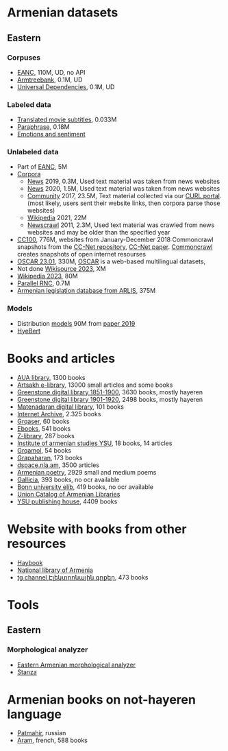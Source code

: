 # Armenian datasets

## Eastern

### Corpuses
- [EANC](http://eanc.net.), 110M, UD, no API
- [Armtreebank](http://armtreebank.yerevann.com), 0.1M, UD
- [Universal Dependencies](https://universaldependencies.org/#language-), 0.1M, UD

### Labeled data
- [Translated movie subtitles](https://opus.nlpl.eu/OpenSubtitles2018.php), 0.033M
- [Paraphrase](https://github.com/ivannikov-lab/arpa-paraphrase-corpus), 0.18M
- [Emotions and sentiment](https://github.com/nigkal/ArmenianNLP)

### Unlabeled data
- Part of [EANC](http://eanc.net/EANC/library/library.php?interface_language=ru), 5M
- [Corpora](https://wortschatz.uni-leipzig.de/en/download/Armenian#hye_wikipedia_2021)
  - [News](https://corpora.uni-leipzig.de/en?corpusId=hye_news_2019) 2019, 0.3M, Used text material was taken from news websites
  - [News](https://corpora.uni-leipzig.de/en?corpusId=hye_news_2020) 2020, 1.5M, Used text material was taken from news websites
  - [Community](https://corpora.uni-leipzig.de/en?corpusId=hye_community_2017) 2017, 23.5M, Text material collected via our [CURL portal](https://curl.corpora.uni-leipzig.de). (most likely, users sent their website links, then corpora parse those websites)
  - [Wikipedia](https://corpora.uni-leipzig.de/en?corpusId=hye_wikipedia_2021) 2021, 22M 
  - [Newscrawl](https://corpora.uni-leipzig.de/en?corpusId=hye_newscrawl_2011) 2011, 2.3M, Used text material was crawled from news websites and may be older than the specified year 
- [CC100](https://data.statmt.org/cc-100/), 776M, websites from January-December 2018 Commoncrawl snapshots from the [CC-Net repository](https://github.com/facebookresearch/cc_net), [CC-Net paper](https://arxiv.org/abs/1911.00359). [Commoncrawl](https://commoncrawl.org/the-data/get-started/) creates snapshots of open internet resourses
- [OSCAR 23.01](https://huggingface.co/datasets/oscar-corpus/OSCAR-2301), 330M, [OSCAR](https://oscar-project.org) is a web-based multilingual datasets, 
- Not done [Wikisource 2023](https://hy.wikisource.org/wiki/Գլխավոր_էջ), XM
- [Wikipedia 2023](https://huggingface.co/datasets/armvectores/hy_wikipedia_2023), 80M
- [Parallel RNC](https://huggingface.co/datasets/armvectores/hy_parallel_rnc_2023), 0.7M
- [Armenian legislation database from ARLIS](https://data.opendata.am/dataset/arlis-db), 375M

### Models
- Distribution [models](https://github.com/ispras-texterra/word-embeddings-eval-hy) 90M from [paper 2019](https://arxiv.org/abs/1906.03134#)
- [HyeBert](https://huggingface.co/aking11/hyebert)

# Books and articles
- [AUA library](https://digilib.aua.am/en/library/all), 1300 books
- [Artsakh e-library](https://artsakhlib.am/en/), 13000 small articles and some books
- [Greenstone digital library 1851-1900](http://greenstone.flib.sci.am/gsdl/cgi-bin/library.cgi?site=localhost&a=p&p=about&c=haygirq&l=hy&w=utf-8), 3630 books, mostly hayeren
- [Greenstone digital library 1901-1920](http://greenstone.flib.sci.am/gsdl/cgi-bin/library.cgi?site=localhost&a=p&p=about&c=hajgirqn&l=hy&w=utf-8), 2498 books, mostly hayeren
- [Matenadaran digital library](https://matenadaran.am/մատենադարան/թվային-շտեմարաններ/թվային-գրադարան/), 101 books
- [Internet Archive](https://archive.org/details/booksbylanguage_armenian), 2.325 books
- [Grqaser](https://grqaser.org/ru/), 60 books
- [Ebooks](https://ebooks.am/), 541 books
- [Z-library](https://lib-owa4qh6tl4cgb4mpgeykjpih.b-ok.africa/s/?languages%5B%5D=armenian), 287 books
- [Institute of armenian studies YSU](http://www.armin.am/am/Library), 18 books, 14 articles
- [Grqamol](https://grqamol.am/category/e-books/), 54 books
- [Grapaharan](https://grapaharan.org/Կատեգորիա:Գրքեր), 173 books
- [dspace.nla.am](https://dspace.nla.am/home), 3500 articles
- [Armenian poetry](https://armenian-poetry.blogspot.com/), 2929 small and medium poems
- [Gallicia](https://gallica.bnf.fr/services/engine/search/sru?operation=searchRetrieve&version=1.2&startRecord=0&maximumRecords=15&page=1&query=%28gallica%20all%20%22armenien%22%29&filter=dc.language%20all%20%22arm%22), 393 books, no ocr available 
- [Bonn university elib](https://digitale-sammlungen.ulb.uni-bonn.de/topic/view/17269), 419 books, no ocr available
- [Union Catalog of Armenian Libraries](https://armunicat.nla.am/cgi-bin/koha/opac-main.pl)
- [YSU publishing house](http://publishing.ysu.am/en/home), 4409 books

# Website with books from other resources
- [Haybook](https://haybook.wordpress.com/)
- [National library of Armenia](https://nla.am/arm/?q=en/node/3)
- [tg channel Էլեկտրոնային գրքեր](https://t.me/pdf_grqerarm), 473 books

# Tools

## Eastern

###  Morphological analyzer
- [Eastern Armenian morphological analyzer](https://github.com/timarkh/uniparser-grammar-eastern-armenian)
- [Stanza](https://huggingface.co/stanfordnlp/stanza-hy)

# Armenian books on not-hayeren language
- [Patmahir](https://patmahair.com/catalog/literature?sort=byPopularity&topic=all), russian
- [Aram](https://webaram.com/en/biblio/livre), french, 588 books
